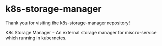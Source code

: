 # k8s-storage-manager
Thank you for visiting the k8s-storage-manager repository!

K8s Storage Manager - An external storage manager for miscro-service which running in kubernetes.
